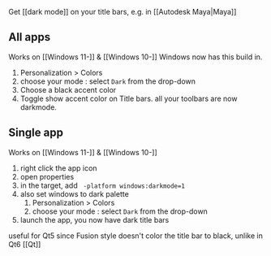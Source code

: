 Get [[dark mode]] on your title bars, e.g. in [[Autodesk Maya|Maya]]
## All apps
Works on [[Windows 11-]] & [[Windows 10-]]
Windows now has this build in.
1. Personalization > Colors 
2. choose your mode : select `Dark` from the drop-down 
3. Choose a black accent color 
4. Toggle show accent color on Title bars.
all your toolbars are now darkmode.
## Single app
Works on [[Windows 11-]] & [[Windows 10-]]
1. right click the app icon 
2. open properties 
3. in the target, add ` -platform windows:darkmode=1`
4. also set windows to dark palette
	1. Personalization > Colors 
	2. choose your mode : select `Dark` from the drop-down 
5. launch the app, you now have dark title bars

useful for Qt5 since Fusion style doesn't color the title bar to black, unlike in Qt6
[[Qt]]